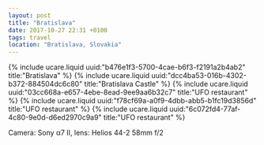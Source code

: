 ```yaml
---
layout: post
title: "Bratislava"
date: 2017-10-27 22:31 +0100
tags: travel
location: "Bratislava, Slovakia"
---
```


{% include ucare.liquid uuid:"b476e1f3-5700-4cae-b6f3-f2191a2b4ab2" title:"Bratislava" %}
{% include ucare.liquid uuid:"dcc4ba53-016b-4302-b372-884504dc6c80" title:"Bratislava Castle" %}
{% include ucare.liquid uuid:"03cc668a-e657-4ebe-8ead-9ee9aa6b32c7" title:"UFO restaurant" %}
{% include ucare.liquid uuid:"f78cf69a-a0f9-4dbb-abb5-b1fc19d3856d" title:"UFO restaurant" %}
{% include ucare.liquid uuid:"6c072fd4-77af-4c80-9e0d-d6ed2970c9a9" title:"UFO restaurant" %}

Camera: Sony α7 II, lens: Helios 44-2 58mm f/2